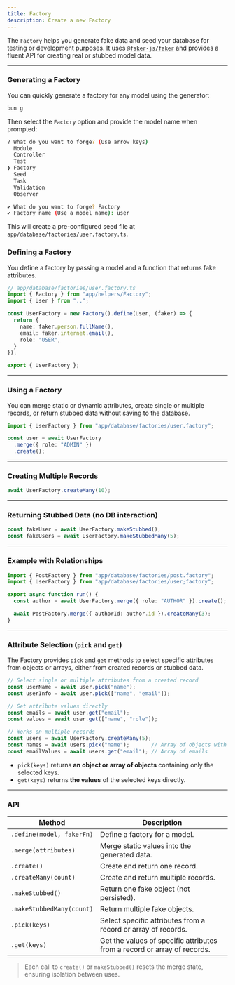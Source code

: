 ```yaml
---
title: Factory
description: Create a new Factory
---
```


The `Factory` helps you generate fake data and seed your database for testing or development purposes. It uses [`@faker-js/faker`](https://github.com/faker-js/faker) and provides a fluent API for creating real or stubbed model data.

---

### Generating a Factory
You can quickly generate a factory for any model using the generator:

```bash
bun g
```

Then select the `Factory` option and provide the model name when prompted:

```bash
? What do you want to forge? (Use arrow keys)
  Module
  Controller
  Test
❯ Factory
  Seed
  Task
  Validation
  Observer

✔ What do you want to forge? Factory
✔ Factory name (Use a model name): user
```

This will create a pre-configured seed file at `app/database/factories/user.factory.ts`.

### Defining a Factory

You define a factory by passing a model and a function that returns fake attributes.

```ts
// app/database/factories/user.factory.ts
import { Factory } from "app/helpers/Factory";
import { User } from "..";

const UserFactory = new Factory().define(User, (faker) => {
  return {
    name: faker.person.fullName(),
    email: faker.internet.email(),
    role: "USER",
  }
});

export { UserFactory };
```

---

### Using a Factory

You can merge static or dynamic attributes, create single or multiple records, or return stubbed data without saving to the database.

```ts
import { UserFactory } from "app/database/factories/user.factory";

const user = await UserFactory
  .merge({ role: "ADMIN" })
  .create();
```

---

### Creating Multiple Records

```ts
await UserFactory.createMany(10);
```

---

### Returning Stubbed Data (no DB interaction)

```ts
const fakeUser = await UserFactory.makeStubbed();
const fakeUsers = await UserFactory.makeStubbedMany(5);
```

---

### Example with Relationships

```ts
import { PostFactory } from "app/database/factories/post.factory";
import { UserFactory } from "app/database/factories/user;factory";

export async function run() {
  const author = await UserFactory.merge({ role: "AUTHOR" }).create();

  await PostFactory.merge({ authorId: author.id }).createMany(3);
}
```

---

### Attribute Selection (`pick` and `get`)

The Factory provides `pick` and `get` methods to select specific attributes from objects or arrays, either from created records or stubbed data.

```ts
// Select single or multiple attributes from a created record
const userName = await user.pick("name");
const userInfo = await user.pick(["name", "email"]);

// Get attribute values directly
const emails = await user.get("email");
const values = await user.get(["name", "role"]);

// Works on multiple records
const users = await UserFactory.createMany(5);
const names = await users.pick("name");       // Array of objects with only the name
const emailValues = await users.get("email"); // Array of emails
```

* `pick(keys)` returns **an object or array of objects** containing only the selected keys.
* `get(keys)` returns **the values** of the selected keys directly.

---

### API

| Method              | Description |
|---------------------|-------------|
| `.define(model, fakerFn)`     | Define a factory for a model. |
| `.merge(attributes)`          | Merge static values into the generated data. |
| `.create()`                  | Create and return one record. |
| `.createMany(count)`         | Create and return multiple records. |
| `.makeStubbed()`             | Return one fake object (not persisted). |
| `.makeStubbedMany(count)`    | Return multiple fake objects. |
| `.pick(keys)` | Select specific attributes from a record or array of records. |
| `.get(keys)` | Get the values of specific attributes from a record or array of records. |
	

> Each call to `create()` or `makeStubbed()` resets the merge state, ensuring isolation between uses.
